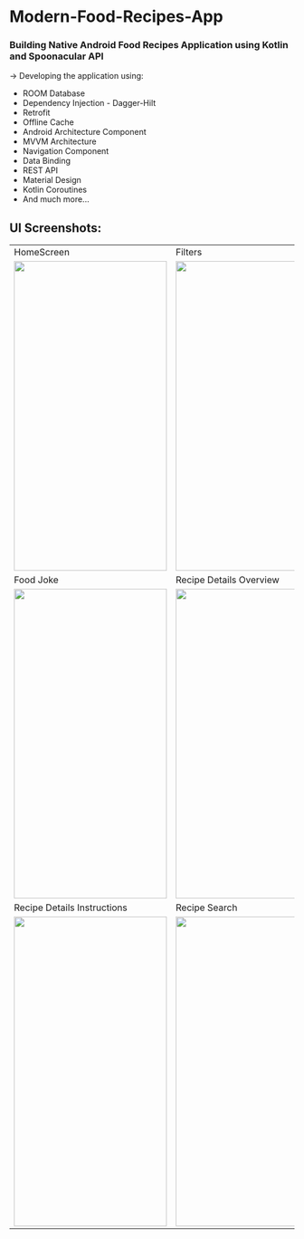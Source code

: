 # Modern-Food-Recipes-App

### Building Native Android Food Recipes Application using Kotlin and Spoonacular API

→ Developing the application using:

 - ROOM Database
 - Dependency Injection - Dagger-Hilt
 - Retrofit
 - Offline Cache
 - Android Architecture Component
 - MVVM Architecture
 - Navigation Component
 - Data Binding
 - REST API
 - Material Design
 - Kotlin Coroutines
 - And much more...

## UI Screenshots:

<table>
  <tr>
    <td>HomeScreen</td>
    <td>Filters</td>
    <td>Favorite Recipes</td>
 </tr>
   <tr>
     <td><img src = "https://user-images.githubusercontent.com/38665793/159011400-f3a921d1-1d09-4d93-b1a4-c2d820f5cec0.png" width="270" height="546.75" /></td>
     <td><img src = "https://user-images.githubusercontent.com/38665793/159011497-99200426-1318-4c2e-9101-424017999c40.png" width="270" height="546.75" /></td>
     <td><img src = "https://user-images.githubusercontent.com/38665793/159011932-e07fea3e-a031-44ac-9819-1f9b2948f26d.png" width="270" height="546.75" /></td>
  </tr>
 <tr>
    <td>Food Joke</td>
    <td>Recipe Details Overview</td>
    <td>Recipe Details Ingredients</td>
 </tr>
 <tr>
     <td><img src = "https://user-images.githubusercontent.com/38665793/159008600-bbc4ba58-871b-41a5-bc75-ee3c4c670012.png" width="270" height="546.75" /></td>
     <td><img src = "https://user-images.githubusercontent.com/38665793/159011668-c8b4e0b9-e0fb-4dd5-b9a2-6c9c681dd028.png" width="270" height="546.75" /></td>
     <td><img src = "https://user-images.githubusercontent.com/38665793/159011693-c4778931-1165-421d-977a-edcf27bbef5e.png" width="270" height="546.75" /></td>
  </tr>
 <tr>
    <td>Recipe Details Instructions</td>
    <td>Recipe Search</td>
    <td></td>
 </tr>
 <tr>
     <td><img src = "https://user-images.githubusercontent.com/38665793/159012023-dd386d36-4238-4dc4-8960-0504cd2c9fb8.png" width="270" height="546.75" /></td>
     <td><img src = "https://user-images.githubusercontent.com/38665793/159008774-5693d299-3704-45ba-8323-e71f7a9bd5b7.png" width="270" height="546.75" /></td>
     <td></td>
  </tr>
</table>
